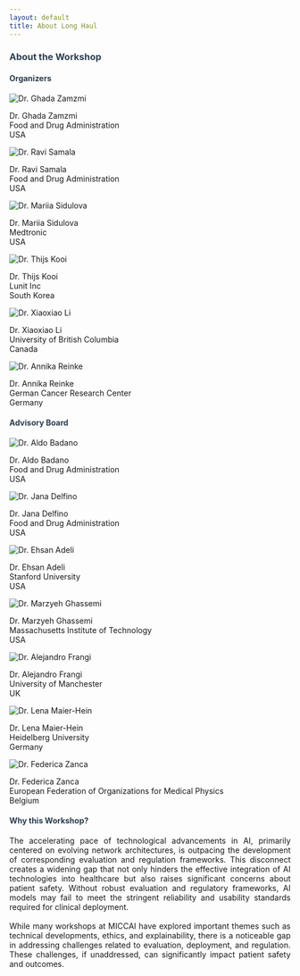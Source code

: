```yaml
---
layout: default
title: About Long Haul
---
```


<div class="post" style="text-align: justify;">
    <h3 class="pageTitle" style="color: #2c3e50;">About the Workshop </h3>
    <body>
        <section>
            <h4 class="pageTitle" style="color: #2c3e50;">Organizers</h4>
            <div class="organizers">
                <!-- First Row: 4 Images -->
                <div class="row">
                    <div class="organizer">
                        <img src="{{ '/organizers/ghada.jpg' | relative_url }}" alt="Dr. Ghada Zamzmi">
                        <p>Dr. Ghada Zamzmi <br>Food and Drug Administration <br> USA</p>
                    </div>
                    <div class="organizer">
                        <img src="{{ '/organizers/ravi.jpg' | relative_url }}" alt="Dr. Ravi Samala">
                        <p>Dr. Ravi Samala <br>Food and Drug Administration <br> USA</p>
                    </div>
                    <div class="organizer">
                        <img src="{{ '/organizers/touring.jpg' | relative_url }}" alt="Dr. Mariia Sidulova">
                        <p>Dr. Mariia Sidulova <br> Medtronic <br> USA</p>
                    </div>
                </div>
                <!-- Second Row: 3 Images -->
                <div class="row">
                    <div class="organizer">
                        <img src="{{ '/organizers/thijs.jpg' | relative_url }}" alt="Dr. Thijs Kooi">
                        <p>Dr. Thijs Kooi <br> Lunit Inc <br> South Korea</p>
                    </div>
                    <div class="organizer">
                        <img src="{{ '/organizers/xiaoxiao.jpg' | relative_url }}" alt="Dr. Xiaoxiao Li">
                        <p>Dr. Xiaoxiao Li <br> University of British Columbia <br> Canada</p>
                    </div>
                    <div class="organizer">
                        <img src="{{ '/organizers/annika.jpg' | relative_url }}" alt="Dr. Annika Reinke">
                        <p>Dr. Annika Reinke <br> German Cancer Research Center <br> Germany</p>
                    </div>
                </div>
            </div>
        </section>
        <section>
            <h4 class="pageTitle" style="color: #2c3e50;">Advisory Board</h4>
            <div class="row">
                <div class="organizer">
                    <img src="{{ '/organizers/aldo.jpg' | relative_url }}" alt="Dr. Aldo Badano">
                    <p>Dr. Aldo Badano <br> Food and Drug Administration <br> USA</p>
                </div>
                <div class="organizer">
                    <img src="{{ '/organizers/touring.jpg' | relative_url }}" alt="Dr. Jana Delfino">
                    <p>Dr. Jana Delfino <br> Food and Drug Administration <br> USA</p>
                </div>
            </div>
            <div class="row">
                <div class="organizer">
                    <img src="{{ '/organizers/ehsan.jpg' | relative_url }}" alt="Dr. Ehsan Adeli">
                    <p>Dr. Ehsan Adeli <br> Stanford University <br> USA</p>
                </div>
                <div class="organizer">
                    <img src="{{ '/organizers/marzyeh.jpg' | relative_url }}" alt="Dr. Marzyeh Ghassemi">
                    <p>Dr. Marzyeh Ghassemi <br> Massachusetts Institute of Technology <br> USA</p>
                </div>
                <div class="organizer">
                    <img src="{{ '/organizers/alejandro.jpg' | relative_url }}" alt="Dr. Alejandro Frangi">
                    <p>Dr. Alejandro Frangi <br> University of Manchester <br> UK</p>
                </div>
                <div class="organizer">
                    <img src="{{ '/organizers/lena.jpg' | relative_url }}" alt="Dr. Lena Maier-Hein">
                    <p>Dr. Lena Maier-Hein <br> Heidelberg University <br> Germany</p>
                </div>
                <div class="organizer">
                    <img src="{{ '/organizers/federica.jpg' | relative_url }}" alt="Dr. Federica Zanca">
                    <p>Dr. Federica Zanca <br> European Federation of Organizations for Medical Physics <br> Belgium</p>
                </div>
            </div>
        </section>
        <section>
            <h4 class="pageTitle" style="color: #2c3e50;">Why this Workshop?</h4>
            The accelerating pace of technological advancements in AI, primarily centered on evolving network architectures, 
            is outpacing the development of corresponding evaluation and regulation frameworks. This disconnect creates a 
            widening gap that not only hinders the effective integration of AI technologies into healthcare but also raises 
            significant concerns about patient safety. Without robust evaluation and regulatory frameworks, AI models may 
            fail to meet the stringent reliability and usability standards required for clinical deployment.
            <br><br>
            While many workshops at MICCAI have explored important themes such as technical developments, ethics, and 
            explainability, there is a noticeable gap in addressing challenges related to evaluation, deployment, and 
            regulation. These challenges, if unaddressed, can significantly impact patient safety and outcomes.
        </section>
    </body>
</div>
